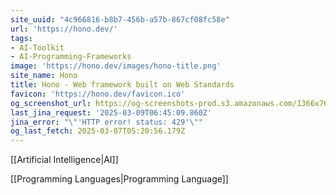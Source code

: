 ```yaml
---
site_uuid: "4c966816-b8b7-456b-a57b-867cf08fc58e"
url: 'https://hono.dev/'
tags:
- AI-Toolkit
- AI-Programming-Frameworks
image: 'https://hono.dev/images/hono-title.png'
site_name: Hono
title: Hono - Web framework built on Web Standards
favicon: 'https://hono.dev/favicon.ico'
og_screenshot_url: https://og-screenshots-prod.s3.amazonaws.com/1366x768/80/false/0674e1a25398292efd317f452338478855759c284158a73c7e5330af5a415d10.jpeg
last_jina_request: '2025-03-09T06:45:09.860Z'
jina_error: "\"'HTTP error! status: 429'\""
og_last_fetch: 2025-03-07T05:20:56.179Z
---
```

[[Artificial Intelligence|AI]]

[[Programming Languages|Programming Language]]
